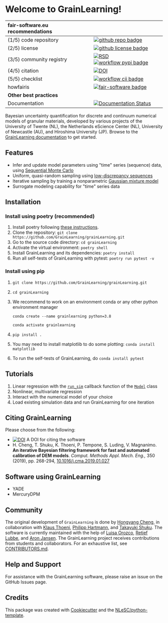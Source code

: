 
# Welcome to GrainLearning!

| fair-software.eu recommendations | |
| :-- | :--  |
| (1/5) code repository              | [![github repo badge](https://img.shields.io/badge/github-repo-000.svg?logo=github&labelColor=gray&color=blue)](https://github.com/GrainLearning/grainlearning) |
| (2/5) license                      | [![github license badge](https://img.shields.io/github/license/GrainLearning/grainlearning)](https://github.com/GrainLearning/grainlearning) |
| (3/5) community registry           | [![RSD](https://img.shields.io/badge/rsd-grainlearning-00a3e3.svg)](https://research-software-directory.org/projects/granular-materials) [![workflow pypi badge](https://img.shields.io/pypi/v/grainlearning.svg?colorB=blue)](https://pypi.python.org/project/grainlearning/) |
| (4/5) citation                     | [![DOI](https://zenodo.org/badge/DOI/10.5281/zenodo.7123966.svg)](https://doi.org/10.5281/zenodo.7123966) |
| (5/5) checklist                    | [![workflow cii badge](https://bestpractices.coreinfrastructure.org/projects/6533/badge)](https://bestpractices.coreinfrastructure.org/projects/6533) |
| howfairis                          | [![fair-software badge](https://img.shields.io/badge/fair--software.eu-%E2%97%8F%20%20%E2%97%8F%20%20%E2%97%8F%20%20%E2%97%8F%20%20%E2%97%8B-yellow)](https://fair-software.eu) |
| **Other best practices**           | &nbsp; |
| Documentation                      | [![Documentation Status](https://readthedocs.org/projects/grainlearning/badge/?version=latest)](https://grainlearning.readthedocs.io/en/latest/?badge=latest) |

Bayesian uncertainty quantification for discrete and continuum numerical models of granular materials,
developed by various projects of the University of Twente (NL), the Netherlands eScience Center (NL), University of Newcastle (AU), and Hiroshima University (JP).
Browse to the [GrainLearning documentation](https://grainlearning.readthedocs.io/en/latest/) to get started. 

## Features
- Infer and update model parameters using "time" series (sequence) data, using [Sequential Monte Carlo](https://en.wikipedia.org/wiki/Particle_Filter)
- Uniform, quasi-random sampling using [low-discrepancy sequences](https://en.wikipedia.org/wiki/Halton_sequence) 
- Iterative sampling by training a nonparametric [Gaussian mixture model](https://scikit-learn.org/stable/modules/generated/sklearn.mixture.BayesianGaussianMixture.html)
- Surrogate modeling capability for "time" series data

[//]: # (- Hybrid physics-based and data-driven model evaluation strategy)

## Installation

### Install using poetry (recommended)

1. Install poetry following [these instructions](https://python-poetry.org/docs/#installation).
1. Clone the repository: `git clone https://github.com/GrainLearning/grainLearning.git`
1. Go to the source code directory: `cd grainLearning`
1. Activate the virtual environment: `poetry shell`
1. Install GrainLearning and its dependencies: `poetry install`
1. Run all self-tests of GrainLearning with pytest: `poetry run pytest -v`

### Install using pip

1. `git clone https://github.com/GrainLearning/grainLearning.git`
1. `cd grainLearning`
1. We recommend to work on an environment conda or any other python environment manager

    `conda create --name grainlearning python=3.8`
  
    `conda activate grainlearning`
 
1. `pip install .`
1. You may need to install matplotlib to do some plotting: `conda install matplotlib`
1. To run the self-tests of GrainLearning, do `conda install pytest`

## Tutorials

1. Linear regression with the [`run_sim`](https://github.com/GrainLearning/grainLearning/blob/main/tutorials/linear_regression/linear_reg_solve.py#L13) callback function of the [`Model`](https://github.com/GrainLearning/grainLearning/blob/main/grainlearning/models.py) class
2. Nonlinear, multivariate regression
3. Interact with the numerical model of your choice
4. Load existing simulation data and run GrainLearning for one iteration 

[//]: # (5. Can you extend tutorial 1 to interactions between two particles?)

## Citing GrainLearning

Please choose from the following:
- [![DOI](https://zenodo.org/badge/DOI/10.5281/zenodo.7123966.svg)](https://doi.org/10.5281/zenodo.7123966) A DOI for citing the software 
- H. Cheng, T. Shuku, K. Thoeni, P. Tempone, S. Luding, V. Magnanimo. **An iterative Bayesian filtering framework for fast and automated calibration of DEM models**. _Comput. Methods Appl. Mech. Eng.,_ 350 (2019), pp. 268-294, [10.1016/j.cma.2019.01.027](https://doi.org/10.1016/j.cma.2019.01.027)

## Software using GrainLearning

- YADE
- MercuryDPM

## Community

The original development of `GrainLearning` is done by [Hongyang Cheng](hongyangcheng.weebly.com), in collaboration with [Klaus Thoeni](), [Philipp Hartmann](), and [Takayuki Shuku]().
The software is currently maintained with the help of [Luisa Orozco](), [Retief Lubbe](), and [Aron Jansen]().
The GrainLearning project receives contributions from students and collaborators. For an exhaustive list, see [CONTRIBUTORS.md]().

## Help and Support

For assistance with the GrainLearning software, please raise an issue on the GitHub Issues page.

## Credits

This package was created with [Cookiecutter](https://github.com/audreyr/cookiecutter) and the [NLeSC/python-template](https://github.com/NLeSC/python-template).
